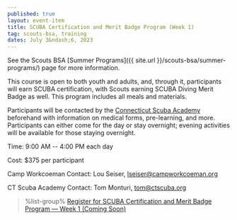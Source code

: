 ```yaml
---
published: true
layout: event-item
title: SCUBA Certification and Merit Badge Program (Week 1)
tag: scouts-bsa, training
dates: July 3&ndash;6, 2023
---
```


See the Scouts BSA [Summer Programs]({{ site.url }}/scouts-bsa/summer-programs/) page for more information.

This course is open to both youth and adults, and, through it, participants will earn SCUBA certification, with Scouts earning SCUBA Diving Merit Badge as well. This program includes all meals and materials.

Participants will be contacted by the [Connecticut Scuba Academy](https://ctscuba.org/) beforehand with information on medical forms, pre-learning, and more. Participants can either come for the day or stay overnight; evening activities will be available for those staying overnight.

Time: 9:00 AM -- 4:00 PM each day

Cost: $375 per participant

Camp Workcoeman Contact: Lou Seiser, [lseiser@campworkcoeman.org](mailto:lseiser@campworkcoeman.org)

CT Scuba Academy Contact: Tom Monturi, [tom@ctscuba.org](mailto:tom@ctscuba.org)

> %list-group%
> <a href="https://scoutingevent.com/066-" class="list-group-item">Register for SCUBA Certification and Merit Badge Program &mdash; Week 1 (Coming Soon)</a>
